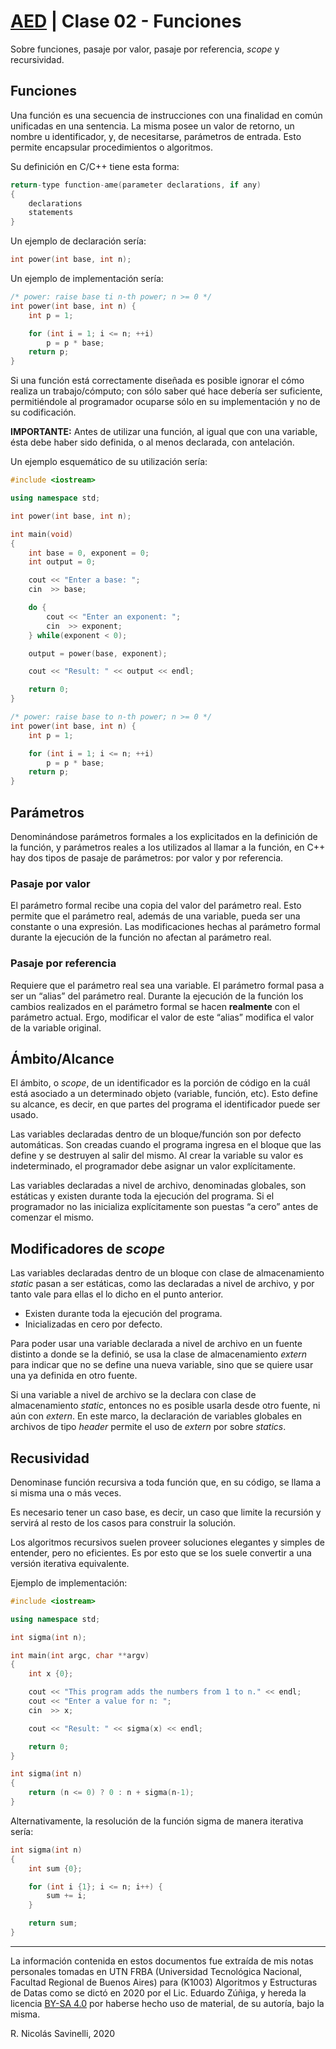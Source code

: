 # [AED](https://rnsavinelli.github.io/files/notes/algorithms_and_data_structures/ads.html) | Clase 02 - Funciones

Sobre funciones, pasaje por valor, pasaje por referencia, *scope* y
recursividad.

## Funciones

Una función es una secuencia de instrucciones con una finalidad en común
unificadas en una sentencia. La misma posee un valor de retorno, un nombre u
identificador, y, de necesitarse, parámetros de entrada.
Esto permite encapsular procedimientos o algoritmos.

Su definición en C/C++ tiene esta forma:

``` cpp
return-type function-ame(parameter declarations, if any)
{
    declarations
    statements
}
```

Un ejemplo de declaración sería:

``` cpp
int power(int base, int n);
```

Un ejemplo de implementación sería:

``` cpp
/* power: raise base ti n-th power; n >= 0 */
int power(int base, int n) {
    int p = 1;

    for (int i = 1; i <= n; ++i)
        p = p * base;
    return p;
}
```

Si una función está correctamente diseñada es posible ignorar el cómo
realiza un trabajo/cómputo; con sólo saber qué hace debería ser suficiente,
permitiéndole al programador ocuparse sólo en su implementación y no de su
codificación.

**IMPORTANTE:** Antes de utilizar una función, al igual que con una variable, ésta
debe haber sido definida, o al menos declarada, con antelación.

Un ejemplo esquemático de su utilización sería:

``` cpp
#include <iostream>

using namespace std;

int power(int base, int n);

int main(void)
{
    int base = 0, exponent = 0;
    int output = 0;

    cout << "Enter a base: ";
    cin  >> base;

    do {
        cout << "Enter an exponent: ";
        cin  >> exponent;
    } while(exponent < 0);

    output = power(base, exponent);

    cout << "Result: " << output << endl;

    return 0;
}

/* power: raise base to n-th power; n >= 0 */
int power(int base, int n) {
    int p = 1;

    for (int i = 1; i <= n; ++i)
        p = p * base;
    return p;
}

```

## Parámetros

Denominándose parámetros formales a los explicitados en la definición de la
función, y parámetros reales a los utilizados al llamar a la función,
en C++ hay dos tipos de pasaje de parámetros: por valor y por referencia.

### Pasaje por valor

El parámetro formal recibe una copia del valor del parámetro
real. Esto permite que el parámetro real, además de una
variable, pueda ser una constante o una expresión. Las
modificaciones hechas al parámetro formal durante la ejecución
de la función no afectan al parámetro real.

### Pasaje por referencia

Requiere que el parámetro real sea una variable. El parámetro
formal pasa a ser un “alias” del parámetro real.
Durante la ejecución de la función los cambios realizados en el parámetro
formal se hacen **realmente** con el parámetro actual. Ergo, modificar
el valor de este “alias” modifica el valor de la variable original.

## Ámbito/Alcance

El ámbito, o *scope*, de un identificador es la porción de
código en la cuál está asociado a un determinado objeto
(variable, función, etc). Esto define su alcance, es decir, en
que partes del programa el identificador puede ser usado.

Las variables declaradas dentro de un bloque/función son por
defecto automáticas. Son creadas cuando el programa
ingresa en el bloque que las define y se destruyen al salir
del mismo. Al crear la variable su valor es indeterminado,
el programador debe asignar un valor explícitamente.

Las variables declaradas a nivel de archivo, denominadas globales, son
estáticas y existen durante toda la ejecución del programa. Si el
programador no las inicializa explícitamente son puestas
“a cero” antes de comenzar el mismo.

## Modificadores de *scope*

Las variables declaradas dentro de un bloque con clase de
almacenamiento *static* pasan a ser estáticas, como las
declaradas a nivel de archivo, y por tanto vale para ellas el lo
dicho en el punto anterior.

+ Existen durante toda la ejecución del programa.
+ Inicializadas en cero por defecto.

Para poder usar una variable declarada a nivel de archivo en un
fuente distinto a donde se la definió, se usa la clase de
almacenamiento *extern* para indicar que no se define una nueva
variable, sino que se quiere usar una ya definida en otro fuente.

Si una variable a nivel de archivo se la declara con clase de
almacenamiento *static*, entonces no es posible usarla desde otro
fuente, ni aún con *extern*. En este marco, la declaración de variables
globales en archivos de tipo *header* permite el uso de *extern* por
sobre *statics*.

## Recusividad

Denominase función recursiva a toda función que, en su código, se llama a si
misma una o más veces.

Es necesario tener un caso base, es decir, un caso que limite la recursión y
servirá al resto de los casos para construir la solución.

Los algoritmos recursivos suelen proveer soluciones elegantes y simples de entender, pero
no eficientes. Es por esto que se los suele convertir a una versión iterativa equivalente.

Ejemplo de implementación:

``` cpp
#include <iostream>

using namespace std;

int sigma(int n);

int main(int argc, char **argv)
{
	int x {0};

	cout << "This program adds the numbers from 1 to n." << endl;
	cout << "Enter a value for n: ";
	cin  >> x;

	cout << "Result: " << sigma(x) << endl;

	return 0;
}

int sigma(int n)
{
	return (n <= 0) ? 0 : n + sigma(n-1);
}
```

Alternativamente, la resolución de la función sigma de manera iterativa sería:

``` cpp
int sigma(int n)
{
    int sum {0};

    for (int i {1}; i <= n; i++) {
        sum += i;
    }

    return sum;
}
```

----------------------------------------------
La información contenida en estos documentos fue extraída de mis notas personales tomadas en UTN FRBA (Universidad Tecnológica Nacional, Facultad Regional de Buenos Aires) para (K1003) Algoritmos y Estructuras de Datas como se dictó en 2020 por el Lic. Eduardo Zúñiga, y hereda la licencia [BY-SA 4.0](https://creativecommons.org/licenses/by-sa/4.0/) por haberse hecho uso de material, de su autoría, bajo la misma.

R. Nicolás Savinelli, 2020
